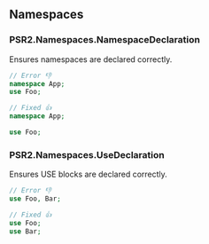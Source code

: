 ## Namespaces

### PSR2.Namespaces.NamespaceDeclaration

Ensures namespaces are declared correctly.

```php
// Error 👎
namespace App;
use Foo;

// Fixed 👍
namespace App;

use Foo;
```

### PSR2.Namespaces.UseDeclaration

Ensures USE blocks are declared correctly.

```php
// Error 👎
use Foo, Bar;

// Fixed 👍
use Foo;
use Bar;
```
